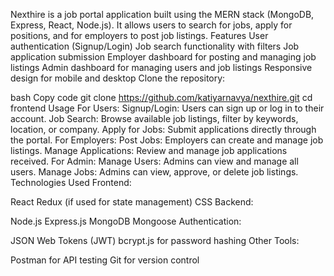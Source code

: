 Nexthire is a job portal application built using the MERN stack (MongoDB, Express, React, Node.js). It allows users to search for jobs, apply for positions, and for employers to post job listings.
Features
User authentication (Signup/Login)
Job search functionality with filters
Job application submission
Employer dashboard for posting and managing job listings
Admin dashboard for managing users and job listings
Responsive design for mobile and desktop
Clone the repository:

bash
Copy code
git clone https://github.com/katiyarnavya/nexthire.git
cd frontend
Usage
For Users:
Signup/Login: Users can sign up or log in to their account.
Job Search: Browse available job listings, filter by keywords, location, or company.
Apply for Jobs: Submit applications directly through the portal.
For Employers:
Post Jobs: Employers can create and manage job listings.
Manage Applications: Review and manage job applications received.
For Admin:
Manage Users: Admins can view and manage all users.
Manage Jobs: Admins can view, approve, or delete job listings.
Technologies Used
Frontend:

React
Redux (if used for state management)
CSS
Backend:

Node.js
Express.js
MongoDB
Mongoose
Authentication:

JSON Web Tokens (JWT)
bcrypt.js for password hashing
Other Tools:

Postman for API testing
Git for version control
